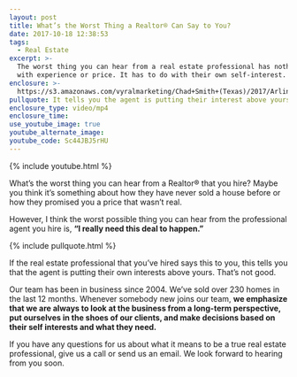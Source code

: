 ```yaml
---
layout: post
title: What’s the Worst Thing a Realtor® Can Say to You?
date: 2017-10-18 12:38:53
tags:
  - Real Estate
excerpt: >-
  The worst thing you can hear from a real estate professional has nothing to do
  with experience or price. It has to do with their own self-interest.
enclosure: >-
  https://s3.amazonaws.com/vyralmarketing/Chad+Smith+(Texas)/2017/Arlington+Real+Estate+Agent-+What%2527s+the+Worst+Thing+to+Hear+From+Your+Real+Estate+Agent%253F.mp4
pullquote: It tells you the agent is putting their interest above yours.
enclosure_type: video/mp4
enclosure_time:
use_youtube_image: true
youtube_alternate_image:
youtube_code: Sc44JBJ5rHU
---
```



{% include youtube.html %}

What’s the worst thing you can hear from a Realtor&reg; that you hire? Maybe you think it’s something about how they have never sold a house before or how they promised you a price that wasn’t real.&nbsp;

However, I think the worst possible thing you can hear from the professional agent you hire is, **“I really need this deal to happen.”**&nbsp;

{% include pullquote.html %}

If the real estate professional that you’ve hired says this to you, this tells you that the agent is putting their own interests above yours. That’s not good.

Our team has been in business since 2004. We’ve sold over 230 homes in the last 12 months. Whenever somebody new joins our team, **we emphasize that we are always to look at the business from a long-term perspective, put ourselves in the shoes of our clients, and make decisions based on their self interests and what they need.**

If you have any questions for us about what it means to be a true real estate professional, give us a call or send us an email. We look forward to hearing from you soon.